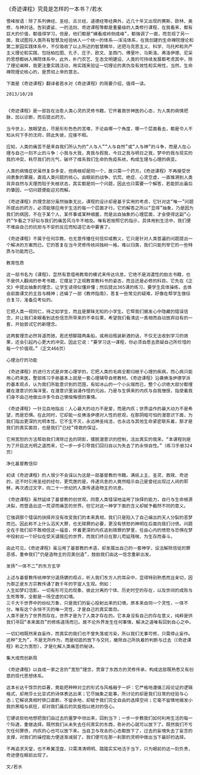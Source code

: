 《奇迹课程》究竟是怎样的一本书？/若水


    雪峰按语：除了系列佛经、圣经、古兰经、道德经等经典外，近几十年又出现的赛斯、欧林、奥修、与神对话、告别婆娑、一的法则、奇迹课程等都是重量级的人类修行课程，在我看来，都有巨大的价值，都值得学习，但是，他们都是“横看成岭侧成峰”，都强调了一面，而忽视了另一面，我试图将人类所有智慧及经验纳入一个统一的体系——浑沌体系，在我创建的生命禅院理论和第二家园实践体系中，不仅吸收了以上所述的智慧精华，还把马克思主义、科学、乌托邦和共产主义理论和实践、包括柏拉图、孔子、庄子、欧文、圣西门、傅里叶、马斯洛、弗洛伊德、尼采的思想都纳入禅院体系中，此外，朴门农艺、生态文明建设、人类的可持续发展都考虑其中，除了理论阐释，我更注重实践活动，用实践来验证一切理论的真伪及有效性和实用性，当然，生命禅院理论核心的，是贯彻上帝的意志。

    下面是《奇迹课程》翻译者若水对《奇迹课程》的简要介绍，值得一读。

    2013/10/28


    《奇迹课程》是一部旨在治愈人类心灵的灵修书籍，它怀着救世神医的心态，为人类的病情把脉，加以诊断，而后提出药方。

    当今世上，放眼望去，尽是形形色色的苦难，不论由哪一个角度，哪一个层面看去，都是令人不知从何下手的沈疴，顾此失彼，应接不暇。

    应知，人类的痛苦不是来自我们所认为的“人与人”“人与自然”或“人与神”的斗争，而是人在心理与自己一刻不止的斗争：小我与大我，真我与假我，今日之我与明日之我，梦中的我与现实的我的冲突，耗尽我们的元气，破坏了维系我们生命的免疫系统，构成生理与心理的病变。

    人类的病情症状虽然复杂多变，但病根却是同一个，故只需一个药方。《奇迹课程》不再接受世间表象的蒙蔽，直捣人类问题的核心。由眼前的战争、饥荒、绝症、心灵空虚，一直推溯到人类背弃自然与天理而陷于失根状态，其实都是同一个问题，因此也只需要一个解答，若能抓出最后的肇因，一切问题便能迎刃而解。

    《奇迹课程》的理念部分虽然抽象无比，课程的设计却是基于实用的考虑，它针对这“唯一”问题所提出的药方，必须能够应用于生活的每一个层面才行。它的解答之所以“显得”抽象，乃是因为我们的病因，不在于某个人、某件事或某种细菌，而是出自抽象的心理层面，才会使得这副“心药”乍看之下好似与我们的痛苦风马牛不相及。唯有若按照它的指示，具体用到生活中，我们便不难由自己的抗拒与不安的反应而知道它击中要害了。

    《奇迹课程》不属于任何宗教，也无意传播任何信仰或教义，它只是针对人类普遍的问题提出一个解决的方案而已。它的答复在当今灵修传统间独树一格，难以归类，我们只能列举它的一些特质与功能而已。

    教育性质

    这一部书名为《课程》，显然有意借用教育的模式来传达讯息，它绝不是消遣性的励志书籍，也不是供人翻阅的参考书籍，它摆足了正规教育教科书的姿态，而且还是必修的科目。它先在《正文》中提出抽象的理念，让学生读得似懂非懂；然后提出365课的练习，要学生具体操练，去体会前面课文的主旨与精神；还编了一部《教师指南》，答复一些常见的疑难，好像在帮学生做综合复习，准备应考似的。

    它把人类一视同仁，待之如学生，而且是蒙昧无知的小学生。它帮我们揭发心中隐藏的错误信念，并让我们亲眼看到这些信念所带来的不幸后果，希望我们看清这一真相而自动放弃旧有的一套，开始尝试它的新理念。

    这两套理念必然背道而驰，若还想脚踏两条船，或用旧瓶装新酒的话，不仅无法收到学习的效果，还会引起内心更大的冲突。因此它说：“要学习这一课程，你必须自愿去质疑自己所珍惜的每一个价值观。”（正文466页）

    心理治疗的功能

    《奇迹课程》的进行方式是非常心理学的，它把人类的毛病全都归根于心理的疾病，而心病只能用心药来医，整部练习手册基本上就是一套心理辅导自修教材。《奇迹课程》沿袭佛洛伊德学派的基本观点，认为我们所能意识到的范围，有如冰山的一个小尖端而已，整个心识绝大部分都埋藏在潜意识的海洋里。在潜意识里汹涌作怪的元凶，乃是与生俱来的内疚与自我憎恨，指使着我们身不由己地做出许多令自己懊恼悔恨的事情。

    《奇迹课程》一针见血地指出：人心最大的动力不是爱，而是内疚；世界运作的最大动力不是希望，而是恐惧。在此同时，它却能一反佛洛伊德对人性的悲观，在那阴暗可怕的潜意识下面，为我们指出更深的光明本性。它不生不灭，永远神圣纯洁，也永远与其他生命紧密联系着，那才是我们的真实面目，也是我们“已经”得救的保证。

    它用宽恕的方法帮助我们清除过去的阴影，摆脱潜意识的控制，活出真实的我来。“本课程则是为了开启这光明之道而来，它一步一步引导我们回归自以为失去了的永恒自性。”（练习手册324页）

    净化基督教信仰

    初读《奇迹课程》的人很少不会误以为这是一部基督教的书籍。满纸上主、圣灵、救赎、奇迹的，还不时引用圣经的经句，更荒唐的是，传递讯息的人竟然暗示自己是曾经出现过人间的耶稣，再次透过文字，向二十一世纪的人类传递造物主的讯息。

    《奇迹课程》虽然延续了基督教的创世观，同意人类错误地运用了抉择的能力，自行与生命根源决裂，而营造出这一荒谬而痛苦的世界。但它对这一神学下面的含义却赋予截然不同的意义。

    它强调那个错误的抉择并没有改变我们的本来真相，我们只是陷入了自己编出的天人分裂的恶梦而已。因此称不上什么滔天大罪，也无赎罪的必要，更没有愤怒的神明在后面向我们讨债。问题全在于我们却不敢相信这一福音，怀着更深的内疚逃到赎罪的梦里，任由心内的愤怒与恐惧在梦中投射出一个好似在受天谴报应的世界，而我们终日在那儿苟延残喘，为生存而奋斗。

    由此可见，《奇迹课程》虽沿用了基督教的术语，却发展出自己的一套神学，设法解除信徒的罪恶感，重申我们“仍是造物主的完美创造”，鼓励我们由这一信念重新出发。

    发扬“一体不二”的东方玄学

    上述与基督教传统神学分道扬镳的观点，听入我们东方人的耳朵中，显得特别熟悉而且亲切，因为那正是东方宗教传诵了数千年的宇宙人生观。例如：
    人生如梦幻泡影。一切有形可见的现象、彼此分离的个体、历史时空的存在，以及世间的成败与生死等等，全都是一场空虚的幻境。
    三千大千世界中的纷纭万象，只是我们的妄心投射出来的幻境，原本来自同一个灵性，一体不分。唯有这个永恒不灭的唯一灵性，才是自己的真实面目。
    人类不是为了世界而存在，世界才是为了人类才存在的。它本身没有自己的存在意义，纯粹是供我们寻回“本来面目”的修练道场而已。故不论外界发生任何事情，解决之道唯有回到自心之中。

    一切幻相既然来自妄作，而真实的我们也不曾失落或污染，所以我们无事可修，只需停止妄作。这种“无为”，不是无所作为，而是彻底的放下与交托，撤除自己所执着的判断与过去（《奇迹课程》称之为宽恕），才是化解人类痛苦的秘诀。

    集大成而创新局

    《奇迹课程》以自成一家之言的“宽恕”理念，贯穿了东西方的灵修传承，构成这部既熟悉又有创意的现代思想体系。

    这本长达千馀页的巨著，竟能把种种对立的形式与风格融于一炉：它严格地遵循三段论证的逻辑格式，却用莎士比亚式的诗体表达出来；它尽抽象之能事，所讨论的却是我们日常的经验与心态；它解说真相时铁口直断，不留余地，却赋予我们完全自由的选择空间；它毫不留情地揭发小我的黑暗与疯狂，却对我们最后的凯旋抱以绝对的信心。

    它硬说软劝地想把我们由过去的噩梦中领出来，回到当下；一步一步教我们如何利用生活的每一个际遇，重做选择。既然我们从未失去任何真实的东西，弥补的心就可以放下了。既然我们不亏欠任何罪债，内疚的心也可以放下来。当自卫与攻击的心态都放下了，过去的妄境失去了妄念的支撑，对我们的操控能力便逐渐减弱了。我们便可在那一刹那的灵明中做出当下最好的选择。

    不再追求天堂，也不希冀涅盘，只需清清明明、踏踏实实地活于当下，只为眼前的这一刻负责，奇迹便在眼前出现了。

    文/若水



